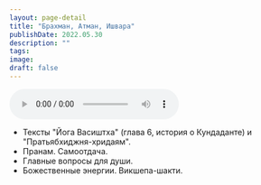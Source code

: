 ```yaml
---
layout: page-detail
title: "Брахман, Атман, Ишвара"
publishDate: 2022.05.30
description: ""
tags:
image:
draft: false
---
```


<audio title="2022.05.30 - Брахман, Атман, Ишвара.mp3" src="/upload/iblock/005/005b559ae89f8a28428c2cfd2b4f2ffe.mp3" controls=""></audio>

* Тексты "Йога Васиштха" (глава 6, история о Кундаданте) и "Пратьябхиджня-хридаям".
* Пранам. Самоотдача.
* Главные вопросы для души.
* Божественные энергии. Викшепа-шакти.

  
